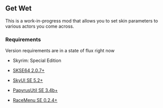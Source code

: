 ## Get Wet

This is a work-in-progress mod that allows you to set skin parameters to various actors you come across.

### Requirements

Version requirements are in a state of flux right now

* Skyrim: Special Edition

* [SKSE64 2.0.7+](https://skse.silverlock.org/)
  
* [SkyUI SE 5.2+](https://www.nexusmods.com/skyrimspecialedition/mods/12604)
  
* [PapyrusUtil SE 3.4b+](https://www.nexusmods.com/skyrimspecialedition/mods/13048)

* [RaceMenu SE 0.2.4+](https://www.nexusmods.com/skyrimspecialedition/mods/19080)
